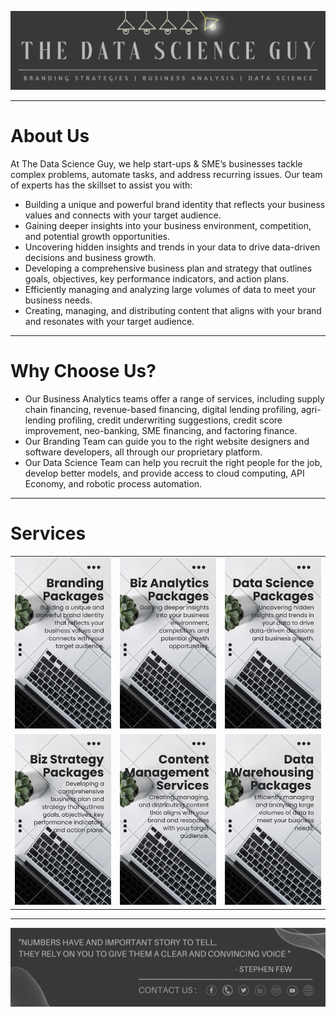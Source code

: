 <p align="center"><a href="https://raw.githubusercontent.com/Mihir-Ai-lab/The_Data_Science_Guy/main/Images/Notebook%20Header.png"><img src="https://raw.githubusercontent.com/Mihir-Ai-lab/The_Data_Science_Guy/main/Images/Notebook%20Header.png"></a></p>

---
# About Us

At The Data Science Guy, we help start-ups & SME’s businesses tackle complex problems, automate tasks, and address recurring issues. 
Our team of experts has the skillset to assist you with:

- Building a unique and powerful brand identity that reflects your business values and connects with your target audience.
- Gaining deeper insights into your business environment, competition, and potential growth opportunities.
- Uncovering hidden insights and trends in your data to drive data-driven decisions and business growth.
- Developing a comprehensive business plan and strategy that outlines goals, objectives, key performance indicators, and action plans.
- Efficiently managing and analyzing large volumes of data to meet your business needs.
- Creating, managing, and distributing content that aligns with your brand and resonates with your target audience.

---
# Why Choose Us?  

- Our Business Analytics teams offer a range of services, including supply chain financing, revenue-based financing, digital lending profiling, agri-lending profiling, credit underwriting suggestions, credit score improvement, neo-banking, SME financing, and factoring finance.
- Our Branding Team can guide you to the right website designers and software developers, all through our proprietary platform.
- Our Data Science Team can help you recruit the right people for the job, develop better models, and provide access to cloud computing, API Economy, and robotic process automation.

---
# Services

| | | |
|:--|:--|:--|
| <a href="https://raw.githubusercontent.com/Mihir-Ai-lab/The_Data_Science_Guy/main/Services/Branding"><img src="https://raw.githubusercontent.com/Mihir-Ai-lab/The_Data_Science_Guy/main/Services/Images/Branding.png"> | <a href="https://raw.githubusercontent.com/Mihir-Ai-lab/The_Data_Science_Guy/main/Services/Business%20Analysis"><img src="https://raw.githubusercontent.com/Mihir-Ai-lab/The_Data_Science_Guy/main/Services/Images/Business%20Analytics.png"> | <a href="https://raw.githubusercontent.com/Mihir-Ai-lab/The_Data_Science_Guy/main/Services/Data%20Science"><img src="https://raw.githubusercontent.com/Mihir-Ai-lab/The_Data_Science_Guy/main/Services/Images/Data%20Science.png"> |
| <a href="https://raw.githubusercontent.com/Mihir-Ai-lab/The_Data_Science_Guy/main/Services/Business%20Strategy"><img src="https://raw.githubusercontent.com/Mihir-Ai-lab/The_Data_Science_Guy/main/Services/Images/Business%20Strategy.png"> | <a href="https://raw.githubusercontent.com/Mihir-Ai-lab/The_Data_Science_Guy/main/Services/Content%20Management"><img src="https://raw.githubusercontent.com/Mihir-Ai-lab/The_Data_Science_Guy/main/Services/Images/Content%20Management.png"> | <a href="https://raw.githubusercontent.com/Mihir-Ai-lab/The_Data_Science_Guy/main/Services/Data%20Warehousing"><img src="https://raw.githubusercontent.com/Mihir-Ai-lab/The_Data_Science_Guy/main/Services/Images/Data%20Warehousing.png"> |

---
<p align="center"><a href="https://raw.githubusercontent.com/Mihir-Ai-lab/The_Data_Science_Guy/main/Images/Notebook%20Footer.png"><img src="https://raw.githubusercontent.com/Mihir-Ai-lab/The_Data_Science_Guy/main/Images/Notebook%20Footer.png"></a></p>
